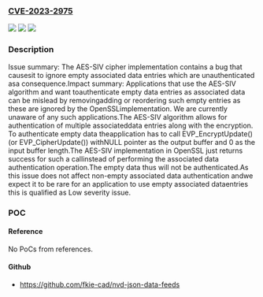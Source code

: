 ### [CVE-2023-2975](https://cve.mitre.org/cgi-bin/cvename.cgi?name=CVE-2023-2975)
![](https://img.shields.io/static/v1?label=Product&message=OpenSSL&color=blue)
![](https://img.shields.io/static/v1?label=Version&message=3.1.0%3C%203.1.2%20&color=brighgreen)
![](https://img.shields.io/static/v1?label=Vulnerability&message=Insufficient%20Verification%20of%20Data%20Authenticity&color=brighgreen)

### Description

Issue summary: The AES-SIV cipher implementation contains a bug that causesit to ignore empty associated data entries which are unauthenticated asa consequence.Impact summary: Applications that use the AES-SIV algorithm and want toauthenticate empty data entries as associated data can be mislead by removingadding or reordering such empty entries as these are ignored by the OpenSSLimplementation. We are currently unaware of any such applications.The AES-SIV algorithm allows for authentication of multiple associateddata entries along with the encryption. To authenticate empty data theapplication has to call EVP_EncryptUpdate() (or EVP_CipherUpdate()) withNULL pointer as the output buffer and 0 as the input buffer length.The AES-SIV implementation in OpenSSL just returns success for such a callinstead of performing the associated data authentication operation.The empty data thus will not be authenticated.As this issue does not affect non-empty associated data authentication andwe expect it to be rare for an application to use empty associated dataentries this is qualified as Low severity issue.

### POC

#### Reference
No PoCs from references.

#### Github
- https://github.com/fkie-cad/nvd-json-data-feeds

